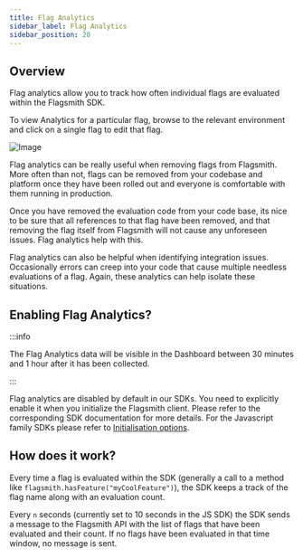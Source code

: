 ```yaml
---
title: Flag Analytics
sidebar_label: Flag Analytics
sidebar_position: 20
---
```


## Overview

Flag analytics allow you to track how often individual flags are evaluated within the Flagsmith SDK.

To view Analytics for a particular flag, browse to the relevant environment and click on a single flag to edit that flag.

![Image](/img/flag-analytics.png)

Flag analytics can be really useful when removing flags from Flagsmith. More often than not, flags can be removed from your codebase and platform once they have been rolled out and everyone is comfortable with them running in production.

Once you have removed the evaluation code from your code base, its nice to be sure that all references to that flag have been removed, and that removing the flag itself from Flagsmith will not cause any unforeseen issues. Flag analytics help with this.

Flag analytics can also be helpful when identifying integration issues. Occasionally errors can creep into your code that cause multiple needless evaluations of a flag. Again, these analytics can help isolate these situations.

## Enabling Flag Analytics?

:::info

The Flag Analytics data will be visible in the Dashboard between 30 minutes and 1 hour after it has been collected.

:::

Flag analytics are disabled by default in our SDKs. You need to explicitly enable it when you initialize the Flagsmith client. Please refer to the corresponding SDK documentation for more details. For the Javascript family SDKs please refer to [Initialisation options](/flagsmith-integration/client-side-sdks/javascript#initialisation-options).

## How does it work?

Every time a flag is evaluated within the SDK (generally a call to a method like `flagsmith.hasFeature("myCoolFeature")`), the SDK keeps a track of the flag name along with an evaluation count.

Every `n` seconds (currently set to 10 seconds in the JS SDK) the SDK sends a message to the Flagsmith API with the list of flags that have been evaluated and their count. If no flags have been evaluated in that time window, no message is sent.
